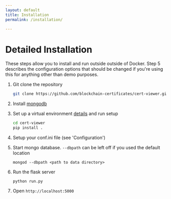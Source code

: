 ```yaml
---
layout: default
title: Installation
permalink: /installation/

---
```


Detailed Installation
===
These steps allow you to install and run outside outside of Docker. Step 5 describes the configuration options that
should be changed if you're using this for anything other than demo purposes.

1. Git clone the repository

    ```bash
    git clone https://github.com/blockchain-certificates/cert-viewer.git
    ```

2. Install [mongodb](https://docs.mongodb.com/v3.0/installation/)

3. Set up a virtual environment [details](http://docs.python-guide.org/en/latest/dev/virtualenvs/) and run setup

    ```bash
    cd cert-viewer
    pip install .
    ```

4. Setup your conf.ini file (see 'Configuration')

5. Start mongo database. `--dbpath` can be left off if you used the default location

    ```shell
    mongod --dbpath <path to data directory>
    ```

6. Run the flask server

    ```shell
    python run.py
    ```

7. Open `http://localhost:5000`



